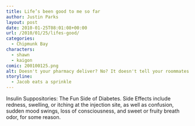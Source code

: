 ```yaml
---
title: Life’s been good to me so far
author: Justin Parks
layout: post
date: 2010-01-25T08:01:08+00:00
url: /2010/01/25/lifes-good/
categories:
  - Chipmunk Bay
characters:
  - shawn
  - kaigon
comic: 200100125.png 
alt: Doesn't your pharmacy deliver? No? It doesn't tell your roommates what the medications are? Weird.
storyline:
  - Jacob eats a sprinkle
---
```

Insulin Suppositories: The Fun Side of Diabetes. Side Effects include redness, swelling, or itching at the injection site, as well as confusion, sudden mood swings, loss of consciousness, and sweet or fruity breath odor, for some reason.